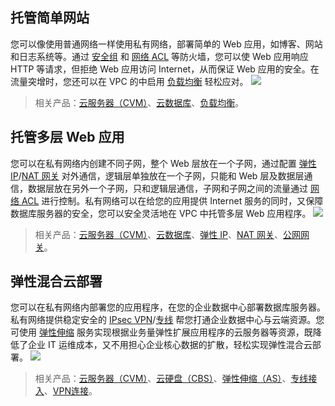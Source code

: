 ﻿##  托管简单网站
您可以像使用普通网络一样使用私有网络，部署简单的 Web 应用，如博客、网站和日志系统等。通过 [安全组](http://tcecqpoc.fsphere.cn/doc/product/213/500) 和 [网络 ACL](http://tcecqpoc.fsphere.cn/doc/product/215/5132) 等防火墙，您可以使 Web 应用响应 HTTP 等请求，但拒绝 Web 应用访问 Internet，从而保证 Web 应用的安全。在流量突增时，您还可以在 VPC 的中启用 [负载均衡](http://tcecqpoc.fsphere.cn/doc/product/214/524) 轻松应对。
![](http://imgcache.tcecqpoc.fsphere.cn/image/mccdn.qcloud.com/static/img/23729e8b1f865148f8851e82db3cfff5/image.png)
>相关产品：[云服务器（CVM）](http://tcecqpoc.fsphere.cn/doc/product/213/495)、[云数据库](http://tcecqpoc.fsphere.cn/doc/product/236)、[负载均衡](http://tcecqpoc.fsphere.cn/doc/product/214/524)。

## 托管多层 Web 应用
您可以在私有网络内创建不同子网，整个 Web 层放在一个子网，通过配置 [弹性 IP](http://tcecqpoc.fsphere.cn/doc/product/213/1941)/[NAT 网关](http://tcecqpoc.fsphere.cn/doc/product/215/4975) 对外通信，逻辑层单独放在一个子网，只能和 Web 层及数据层通信，数据层放在另外一个子网，只和逻辑层通信，子网和子网之间的流量通过 [网络 ACL](http://tcecqpoc.fsphere.cn/doc/product/215/5132) 进行控制。私有网络可以在给您的应用提供 Internet 服务的同时，又保障数据库服务器的安全，您可以安全灵活地在 VPC 中托管多层 Web 应用程序。
![](http://imgcache.tcecqpoc.fsphere.cn/image/mccdn.qcloud.com/static/img/64ac36b8359811995205cba91f788c85/image.png)
>相关产品：[云服务器（CVM）](http://tcecqpoc.fsphere.cn/doc/product/213/495)、[云数据库](http://tcecqpoc.fsphere.cn/doc/product/236/3188)、[弹性 IP](http://tcecqpoc.fsphere.cn/doc/product/213/1941)、[NAT 网关](http://tcecqpoc.fsphere.cn/doc/product/215/4975)、[公网网关](http://tcecqpoc.fsphere.cn/doc/product/215/4972)。

##  弹性混合云部署
您可以在私有网络内部署您的应用程序，在您的企业数据中心部署数据库服务器。私有网络提供稳定安全的 [IPsec VPN](http://tcecqpoc.fsphere.cn/doc/product/215/4956)/[专线](http://tcecqpoc.fsphere.cn/doc/product/215/4976) 帮您打通企业数据中心与云端资源。您可使用 [弹性伸缩](http://tcecqpoc.fsphere.cn/doc/product/377/3154) 服务实现根据业务量弹性扩展应用程序的云服务器等资源，既降低了企业 IT 运维成本，又不用担心企业核心数据的扩散，轻松实现弹性混合云部署。
![](http://imgcache.tcecqpoc.fsphere.cn/image/mccdn.qcloud.com/static/img/23ac09921e7876e6d33d75704dc7f6db/image.png)
>相关产品：[云服务器（CVM）](http://tcecqpoc.fsphere.cn/doc/product/213/495)、[云硬盘（CBS）](http://tcecqpoc.fsphere.cn/doc/product/362/2345)、[弹性伸缩（AS）](http://tcecqpoc.fsphere.cn/doc/product/377/3154)、[专线接入](http://tcecqpoc.fsphere.cn/doc/product/215/4976)、[VPN连接](http://tcecqpoc.fsphere.cn/doc/product/215/4956)。
